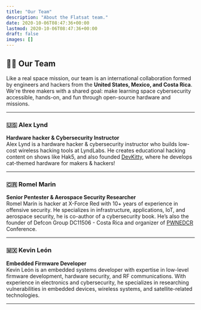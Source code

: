 ```yaml
---
title: "Our Team"
description: "About the Flatsat team."
date: 2020-10-06T08:47:36+00:00
lastmod: 2020-10-06T08:47:36+00:00
draft: false
images: []
---
```


## 👨‍🚀 Our Team

Like a real space mission, our team is an international collaboration formed by engineers and hackers from the **United States, Mexico, and Costa Rica**. We're three makers with a shared goal: make learning space cybersecurity accessible, hands-on, and fun through open-source hardware and missions.

---


### 🇺🇸 Alex Lynd  
**Hardware hacker & Cybersecurity Instructor**  
Alex Lynd is a hardware hacker & cybersecurity instructor who builds low-cost wireless hacking tools at LyndLabs.  He creates educational hacking content on shows like Hak5, and also founded [DevKitty](https://devkitty.io/), where he develops cat-themed hardware for makers & hackers!

---

### 🇨🇷 Romel Marin  
**Senior Pentester & Aerospace Security Researcher**  
Romel Marín is hacker at X-Force Red with 10+ years of experience in offensive security. He specializes in infrastructure, applications, IoT, and aerospace security, he is co-author of a cybersecurity book. He’s also the founder of Defcon Group DC11506 - Costa Rica and organizer of [PWNEDCR](https://www.pwnedcr.com/) Conference.

---

### 🇲🇽 Kevin León  
**Embedded Firmware Developer**  
Kevin León is an embedded systems developer with expertise in low-level firmware development, hardware security, and RF communications. With experience in electronics and cybersecurity, he specializes in researching vulnerabilities in embedded devices, wireless systems, and satellite-related technologies.

---